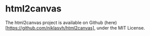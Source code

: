 # html2canvas

The html2canvas project is available on Github (here)[https://github.com/niklasvh/html2canvas], under the MIT License.